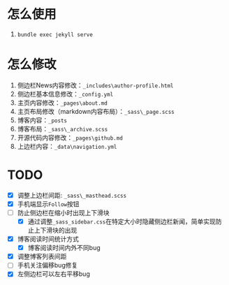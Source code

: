 # 怎么使用
1. `bundle exec jekyll serve`

# 怎么修改
1. 侧边栏News内容修改：`_includes\author-profile.html`
2. 侧边栏基本信息修改：`_config.yml`
3. 主页内容修改：`_pages\about.md`
4. 主页布局修改（markdown内容布局）：`_sass\_page.scss`
5. 博客内容：`_posts`
6. 博客布局：`_sass\_archive.scss`
7. 开源代码内容修改：`_pages\github.md`
8. 上边栏内容：`_data\navigation.yml`

# TODO
- [x] 调整上边栏间距: `_sass\_masthead.scss`
- [x] 手机端显示`Follow`按钮
- [ ] 防止侧边栏在缩小时出现上下滑块
  - [x] 通过调整`_sass_sidebar.css`在特定大小时隐藏侧边栏新闻，简单实现防止上下滑块的出现
- [x] 博客阅读时间统计方式
  - [x] 博客阅读时间内外不同bug
- [x] 调整博客列表间距
- [ ] 手机关注偏移bug修复
- [x] 左侧边栏可以左右平移bug